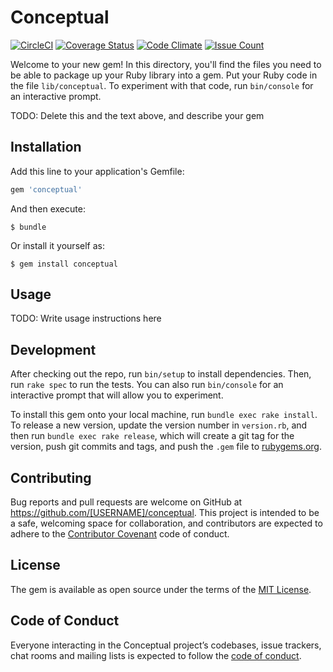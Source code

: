 # Conceptual
[![CircleCI](https://circleci.com/gh/Mura-Mi/conceptual.svg?style=svg)](https://circleci.com/gh/Mura-Mi/conceptual)
[![Coverage Status](https://coveralls.io/repos/github/Mura-Mi/conceptual/badge.svg?branch=master)](https://coveralls.io/github/Mura-Mi/conceptual?branch=master)
[![Code Climate](https://codeclimate.com/github/Mura-Mi/conceptual/badges/gpa.svg)](https://codeclimate.com/github/Mura-Mi/conceptual)
[![Issue Count](https://codeclimate.com/github/Mura-Mi/conceptual/badges/issue_count.svg)](https://codeclimate.com/github/Mura-Mi/conceptual)

Welcome to your new gem! In this directory, you'll find the files you need to be able to package up your Ruby library into a gem. Put your Ruby code in the file `lib/conceptual`. To experiment with that code, run `bin/console` for an interactive prompt.

TODO: Delete this and the text above, and describe your gem

## Installation

Add this line to your application's Gemfile:

```ruby
gem 'conceptual'
```

And then execute:

    $ bundle

Or install it yourself as:

    $ gem install conceptual

## Usage

TODO: Write usage instructions here

## Development

After checking out the repo, run `bin/setup` to install dependencies. Then, run `rake spec` to run the tests. You can also run `bin/console` for an interactive prompt that will allow you to experiment.

To install this gem onto your local machine, run `bundle exec rake install`. To release a new version, update the version number in `version.rb`, and then run `bundle exec rake release`, which will create a git tag for the version, push git commits and tags, and push the `.gem` file to [rubygems.org](https://rubygems.org).

## Contributing

Bug reports and pull requests are welcome on GitHub at https://github.com/[USERNAME]/conceptual. This project is intended to be a safe, welcoming space for collaboration, and contributors are expected to adhere to the [Contributor Covenant](http://contributor-covenant.org) code of conduct.

## License

The gem is available as open source under the terms of the [MIT License](http://opensource.org/licenses/MIT).

## Code of Conduct

Everyone interacting in the Conceptual project’s codebases, issue trackers, chat rooms and mailing lists is expected to follow the [code of conduct](https://github.com/[USERNAME]/conceptual/blob/master/CODE_OF_CONDUCT.md).
